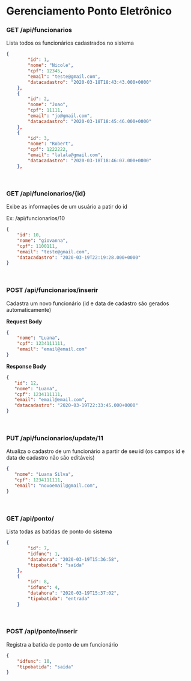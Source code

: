 # Gerenciamento Ponto Eletrônico

### GET /api/funcionarios
Lista todos os funcionários cadastrados no sistema
```json
{
        "id": 1,
        "nome": "Nicole",
        "cpf": 12345,
        "email": "teste@gmail.com",
        "datacadastro": "2020-03-18T18:43:43.000+0000"
    },
    {
        "id": 2,
        "nome": "Joao",
        "cpf": 11111,
        "email": "jo@gmail.com",
        "datacadastro": "2020-03-18T18:45:46.000+0000"
    },
    {
        "id": 3,
        "nome": "Robert",
        "cpf": 1222222,
        "email": "lalala@gmail.com",
        "datacadastro": "2020-03-18T18:46:07.000+0000"
    },
```
<br/>

### GET /api/funcionarios/{id}
Exibe as informações de um usuário a patir do id

Ex: /api/funcionarios/10

```json
{
    "id": 10,
    "nome": "giovanna",
    "cpf": 1100111,
    "email": "teste@gmail.com",
    "datacadastro": "2020-03-19T22:19:28.000+0000"
}
```
<br/>

### POST /api/funcionarios/inserir
Cadastra um novo funcionário (id e data de cadastro são gerados automaticamente)

**Request Body**
```json
{
    "nome": "Luana",
    "cpf": 1234111111,
    "email": "email@email.com"
}
```

**Response Body**
 ```json
{
    "id": 12,
    "nome": "Luana",
    "cpf": 1234111111,
    "email": "email@email.com",
    "datacadastro": "2020-03-19T22:33:45.000+0000"
}
```
<br/>

### PUT /api/funcionarios/update/11
Atualiza o cadastro de um funcionário a partir de seu id (os campos id e data de cadastro não são editáveis)

 ```json
{
    "nome": "Luana Silva",
    "cpf": 1234111111,
    "email": "novoemail@gmail.com",
}
```
<br/>

### GET /api/ponto/
Lista todas as batidas de ponto do sistema

```json
{
        "id": 7,
        "idfunc": 1,
        "datahora": "2020-03-19T15:36:58",
        "tipobatida": "saída"
    },
    {
        "id": 8,
        "idfunc": 4,
        "datahora": "2020-03-19T15:37:02",
        "tipobatida": "entrada"
    }
```
<br/>

### POST /api/ponto/inserir
Registra a batida de ponto de um funcionário

```json
{
	"idfunc": 10,
	"tipobatida": "saída"
}
```



